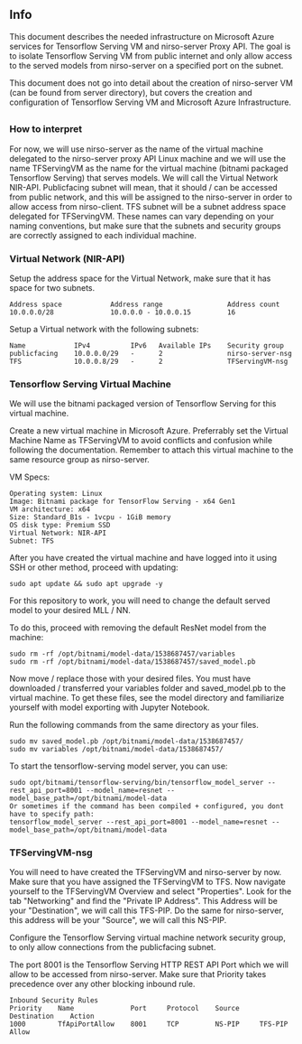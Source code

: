 ## Info
This document describes the needed infrastructure on Microsoft Azure services for Tensorflow Serving VM and nirso-server Proxy API. The goal is to isolate Tensorflow Serving VM from public internet and only allow access to the served models from nirso-server on a specified port on the subnet.

This document does not go into detail about the creation of nirso-server VM (can be found from server directory), but covers the creation and configuration of Tensorflow Serving VM and Microsoft Azure Infrastructure.
##


### How to interpret
For now, we will use nirso-server as the name of the virtual machine delegated to the nirso-server proxy API Linux machine and we will use the name TFServingVM as the name for the virtual machine (bitnami packaged Tensorflow Serving) that serves models. We will call the Virtual Network NIR-API. Publicfacing subnet will mean, that it should / can be accessed from public network, and this will be assigned to the nirso-server in order to allow access from nirso-client. TFS subnet will be a subnet address space delegated for TFServingVM.
These names can vary depending on your naming conventions, but make sure that the subnets and security groups are correctly assigned to each individual machine.

### Virtual Network (NIR-API)
Setup the address space for the Virtual Network, make sure that it has space for two subnets.
```
Address space            Address range                Address count
10.0.0.0/28              10.0.0.0 - 10.0.0.15         16
```

Setup a Virtual network with the following subnets:
```
Name            IPv4          IPv6   Available IPs    Security group
publicfacing    10.0.0.0/29   -      2                nirso-server-nsg
TFS             10.0.0.8/29   -      2                TFServingVM-nsg
```

### Tensorflow Serving Virtual Machine
We will use the bitnami packaged version of Tensorflow Serving for this virtual machine.

Create a new virtual machine in Microsoft Azure. Preferrably set the Virtual Machine Name as TFServingVM to avoid conflicts and confusion while following the documentation. Remember to attach this virtual machine to the same resource group as nirso-server.

VM Specs:
```
Operating system: Linux
Image: Bitnami package for TensorFlow Serving - x64 Gen1
VM architecture: x64
Size: Standard_B1s - 1vcpu - 1GiB memory
OS disk type: Premium SSD
Virtual Network: NIR-API
Subnet: TFS
```

After you have created the virtual machine and have logged into it using SSH or other method, proceed with updating:
```
sudo apt update && sudo apt upgrade -y
```

For this repository to work, you will need to change the default served model to your desired MLL / NN.

To do this, proceed with removing the default ResNet model from the machine:
```
sudo rm -rf /opt/bitnami/model-data/1538687457/variables
sudo rm -rf /opt/bitnami/model-data/1538687457/saved_model.pb
```
Now move / replace those with your desired files. You must have downloaded / transferred your variables folder and saved_model.pb to the virtual machine. To get these files, see the model directory and familiarize yourself with model exporting with Jupyter Notebook.

Run the following commands from the same directory as your files. 
```
sudo mv saved_model.pb /opt/bitnami/model-data/1538687457/
sudo mv variables /opt/bitnami/model-data/1538687457/
```

To start the tensorflow-serving model server, you can use:
```
sudo opt/bitnami/tensorflow-serving/bin/tensorflow_model_server --rest_api_port=8001 --model_name=resnet --model_base_path=/opt/bitnami/model-data
Or sometimes if the command has been compiled + configured, you dont have to specify path:
tensorflow_model_server --rest_api_port=8001 --model_name=resnet --model_base_path=/opt/bitnami/model-data
```

### TFServingVM-nsg
You will need to have created the TFServingVM and nirso-server by now. Make sure that you have assigned the TFServingVM to TFS. Now navigate yourself to the TFServingVM Overview and select "Properties". Look for the tab "Networking" and find the "Private IP Address". This Address will be your "Destination", we will call this TFS-PIP. Do the same for nirso-server, this address will be your "Source", we will call this NS-PIP.

Configure the Tensorflow Serving virtual machine network security group, to only allow connections from the publicfacing subnet.

The port 8001 is the Tensorflow Serving HTTP REST API Port which we will allow to be accessed from nirso-server. Make sure that Priority takes precedence over any other blocking inbound rule.
```
Inbound Security Rules
Priority    Name              Port     Protocol    Source     Destination    Action
1000        TfApiPortAllow    8001     TCP         NS-PIP     TFS-PIP        Allow
```
